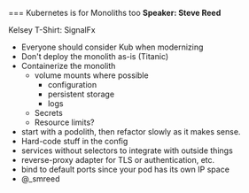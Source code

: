=== Kubernetes is for Monoliths too
**Speaker: Steve Reed**

Kelsey T-Shirt: SignalFx

* Everyone should consider Kub when modernizing
* Don't deploy the monolith as-is (Titanic)
* Containerize the monolith
    * volume mounts where possible
        * configuration
        * persistent storage
        * logs
    * Secrets
    * Resource limits?
* start with a podolith, then refactor slowly as it makes sense.
* Hard-code stuff in the config
* services without selectors to integrate with outside things
* reverse-proxy adapter for TLS or authentication, etc.
* bind to default ports since your pod has its own IP space
* @_smreed

